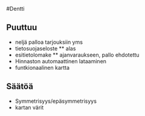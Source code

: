 #Dentti

## Puuttuu

* neljä palloa tarjouksiin yms
* tietosuojaseloste
  ** alas
* esitietolomake
  ** ajanvaraukseen, pallo ehdotettu
* Hinnaston automaattinen lataaminen
* funtkionaalinen kartta

## Säätöä

* Symmetrisyys/epäsymmetrisyys
* kartan värit
